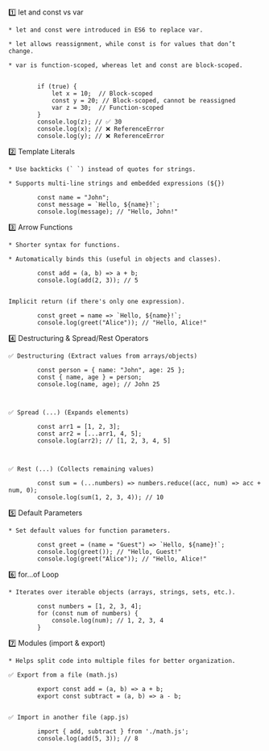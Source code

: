 1️⃣ let and const vs var

    * let and const were introduced in ES6 to replace var.

    * let allows reassignment, while const is for values that don’t change.

    * var is function-scoped, whereas let and const are block-scoped.


            if (true) {
                let x = 10;  // Block-scoped
                const y = 20; // Block-scoped, cannot be reassigned
                var z = 30;  // Function-scoped
            }
            console.log(z); // ✅ 30
            console.log(x); // ❌ ReferenceError
            console.log(y); // ❌ ReferenceError





2️⃣ Template Literals

    * Use backticks (` `) instead of quotes for strings.

    * Supports multi-line strings and embedded expressions (${})

            const name = "John";
            const message = `Hello, ${name}!`;  
            console.log(message); // "Hello, John!"





3️⃣ Arrow Functions

    * Shorter syntax for functions.

    * Automatically binds this (useful in objects and classes).

            const add = (a, b) => a + b;
            console.log(add(2, 3)); // 5


    Implicit return (if there's only one expression).

            const greet = name => `Hello, ${name}!`;
            console.log(greet("Alice")); // "Hello, Alice!"






4️⃣ Destructuring & Spread/Rest Operators

    ✅ Destructuring (Extract values from arrays/objects)

            const person = { name: "John", age: 25 };
            const { name, age } = person;
            console.log(name, age); // John 25



    ✅ Spread (...) (Expands elements)

            const arr1 = [1, 2, 3];
            const arr2 = [...arr1, 4, 5];  
            console.log(arr2); // [1, 2, 3, 4, 5]



    ✅ Rest (...) (Collects remaining values)

            const sum = (...numbers) => numbers.reduce((acc, num) => acc + num, 0);
            console.log(sum(1, 2, 3, 4)); // 10






5️⃣ Default Parameters

    * Set default values for function parameters.

            const greet = (name = "Guest") => `Hello, ${name}!`;
            console.log(greet()); // "Hello, Guest!"
            console.log(greet("Alice")); // "Hello, Alice!"


        



6️⃣ for...of Loop

    * Iterates over iterable objects (arrays, strings, sets, etc.).

            const numbers = [1, 2, 3, 4];
            for (const num of numbers) {
                console.log(num); // 1, 2, 3, 4
            }






7️⃣ Modules (import & export)
    
    * Helps split code into multiple files for better organization.

    ✅ Export from a file (math.js)

            export const add = (a, b) => a + b;
            export const subtract = (a, b) => a - b;


    ✅ Import in another file (app.js)

            import { add, subtract } from './math.js';
            console.log(add(5, 3)); // 8
